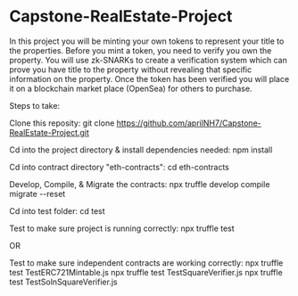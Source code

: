 # Capstone-RealEstate-Project

In this project you will be minting your own tokens to represent your title to the properties. Before you mint a token, you need to verify you own the property. You will use zk-SNARKs to create a verification system which can prove you have title to the property without revealing that specific information on the property. Once the token has been verified you will place it on a blockchain market place (OpenSea) for others to purchase.

Steps to take:

Clone this reposity:
git clone https://github.com/aprilNH7/Capstone-RealEstate-Project.git

Cd into the project directory & install dependencies needed:
npm install

Cd into contract directory "eth-contracts":
cd eth-contracts

Develop, Compile, & Migrate the contracts:
npx truffle develop
compile
migrate --reset

Cd into test folder:
cd test

Test to make sure project is running correctly:
npx truffle test

OR

Test to make sure independent contracts are working correctly:
npx truffle test TestERC721Mintable.js
npx truffle test TestSquareVerifier.js
npx truffle test TestSolnSquareVerifier.js
